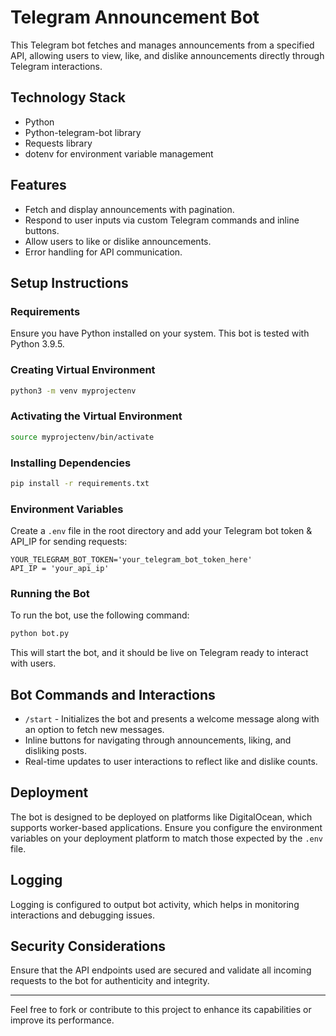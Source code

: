 # Telegram Announcement Bot

This Telegram bot fetches and manages announcements from a specified API, allowing users to view, like, and dislike announcements directly through Telegram interactions.

## Technology Stack

- Python
- Python-telegram-bot library
- Requests library
- dotenv for environment variable management

## Features

- Fetch and display announcements with pagination.
- Respond to user inputs via custom Telegram commands and inline buttons.
- Allow users to like or dislike announcements.
- Error handling for API communication.

## Setup Instructions

### Requirements

Ensure you have Python installed on your system. This bot is tested with Python 3.9.5.

### Creating Virtual Environment

```bash
python3 -m venv myprojectenv
```

### Activating the Virtual Environment

```bash
source myprojectenv/bin/activate
```

### Installing Dependencies

```bash
pip install -r requirements.txt
```

### Environment Variables

Create a `.env` file in the root directory and add your Telegram bot token & API_IP for sending requests:

```plaintext
YOUR_TELEGRAM_BOT_TOKEN='your_telegram_bot_token_here'
API_IP = 'your_api_ip'
```

### Running the Bot

To run the bot, use the following command:

```bash
python bot.py
```

This will start the bot, and it should be live on Telegram ready to interact with users.

## Bot Commands and Interactions

- `/start` - Initializes the bot and presents a welcome message along with an option to fetch new messages.
- Inline buttons for navigating through announcements, liking, and disliking posts.
- Real-time updates to user interactions to reflect like and dislike counts.

## Deployment

The bot is designed to be deployed on platforms like DigitalOcean, which supports worker-based applications. Ensure you configure the environment variables on your deployment platform to match those expected by the `.env` file.

## Logging

Logging is configured to output bot activity, which helps in monitoring interactions and debugging issues.

## Security Considerations

Ensure that the API endpoints used are secured and validate all incoming requests to the bot for authenticity and integrity.

---

Feel free to fork or contribute to this project to enhance its capabilities or improve its performance.
